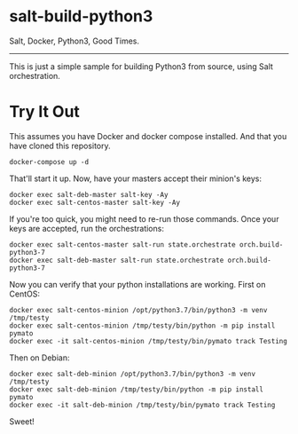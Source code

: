 # salt-build-python3
Salt, Docker, Python3, Good Times.

---

This is just a simple sample for building Python3 from source, using Salt
orchestration.

# Try It Out

This assumes you have Docker and docker compose installed. And that you have
cloned this repository.

    docker-compose up -d

That'll start it up. Now, have your masters accept their minion's keys:

    docker exec salt-deb-master salt-key -Ay
    docker exec salt-centos-master salt-key -Ay

If you're too quick, you might need to re-run those commands. Once your keys
are accepted, run the orchestrations:

    docker exec salt-centos-master salt-run state.orchestrate orch.build-python3-7
    docker exec salt-deb-master salt-run state.orchestrate orch.build-python3-7

Now you can verify that your python installations are working. First on CentOS:

    docker exec salt-centos-minion /opt/python3.7/bin/python3 -m venv /tmp/testy
    docker exec salt-centos-minion /tmp/testy/bin/python -m pip install pymato
    docker exec -it salt-centos-minion /tmp/testy/bin/pymato track Testing

Then on Debian:

    docker exec salt-deb-minion /opt/python3.7/bin/python3 -m venv /tmp/testy
    docker exec salt-deb-minion /tmp/testy/bin/python -m pip install pymato
    docker exec -it salt-deb-minion /tmp/testy/bin/pymato track Testing

Sweet!
